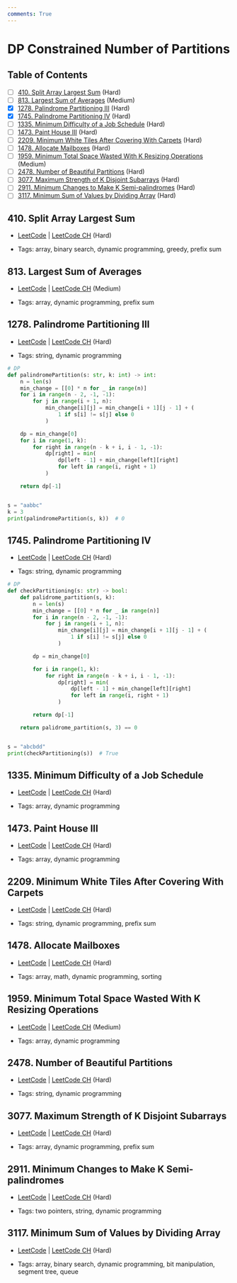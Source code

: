 ```yaml
---
comments: True
---
```


# DP Constrained Number of Partitions

## Table of Contents

- [ ] [410. Split Array Largest Sum](https://leetcode.cn/problems/split-array-largest-sum/) (Hard)
- [ ] [813. Largest Sum of Averages](https://leetcode.cn/problems/largest-sum-of-averages/) (Medium)
- [x] [1278. Palindrome Partitioning III](https://leetcode.cn/problems/palindrome-partitioning-iii/) (Hard)
- [x] [1745. Palindrome Partitioning IV](https://leetcode.cn/problems/palindrome-partitioning-iv/) (Hard)
- [ ] [1335. Minimum Difficulty of a Job Schedule](https://leetcode.cn/problems/minimum-difficulty-of-a-job-schedule/) (Hard)
- [ ] [1473. Paint House III](https://leetcode.cn/problems/paint-house-iii/) (Hard)
- [ ] [2209. Minimum White Tiles After Covering With Carpets](https://leetcode.cn/problems/minimum-white-tiles-after-covering-with-carpets/) (Hard)
- [ ] [1478. Allocate Mailboxes](https://leetcode.cn/problems/allocate-mailboxes/) (Hard)
- [ ] [1959. Minimum Total Space Wasted With K Resizing Operations](https://leetcode.cn/problems/minimum-total-space-wasted-with-k-resizing-operations/) (Medium)
- [ ] [2478. Number of Beautiful Partitions](https://leetcode.cn/problems/number-of-beautiful-partitions/) (Hard)
- [ ] [3077. Maximum Strength of K Disjoint Subarrays](https://leetcode.cn/problems/maximum-strength-of-k-disjoint-subarrays/) (Hard)
- [ ] [2911. Minimum Changes to Make K Semi-palindromes](https://leetcode.cn/problems/minimum-changes-to-make-k-semi-palindromes/) (Hard)
- [ ] [3117. Minimum Sum of Values by Dividing Array](https://leetcode.cn/problems/minimum-sum-of-values-by-dividing-array/) (Hard)

## 410. Split Array Largest Sum

-   [LeetCode](https://leetcode.com/problems/split-array-largest-sum/) | [LeetCode CH](https://leetcode.cn/problems/split-array-largest-sum/) (Hard)

-   Tags: array, binary search, dynamic programming, greedy, prefix sum
## 813. Largest Sum of Averages

-   [LeetCode](https://leetcode.com/problems/largest-sum-of-averages/) | [LeetCode CH](https://leetcode.cn/problems/largest-sum-of-averages/) (Medium)

-   Tags: array, dynamic programming, prefix sum
## 1278. Palindrome Partitioning III

-   [LeetCode](https://leetcode.com/problems/palindrome-partitioning-iii/) | [LeetCode CH](https://leetcode.cn/problems/palindrome-partitioning-iii/) (Hard)

-   Tags: string, dynamic programming
```python title="1278. Palindrome Partitioning III - Python Solution"
# DP
def palindromePartition(s: str, k: int) -> int:
    n = len(s)
    min_change = [[0] * n for _ in range(n)]
    for i in range(n - 2, -1, -1):
        for j in range(i + 1, n):
            min_change[i][j] = min_change[i + 1][j - 1] + (
                1 if s[i] != s[j] else 0
            )

    dp = min_change[0]
    for i in range(1, k):
        for right in range(n - k + i, i - 1, -1):
            dp[right] = min(
                dp[left - 1] + min_change[left][right]
                for left in range(i, right + 1)
            )

    return dp[-1]


s = "aabbc"
k = 3
print(palindromePartition(s, k))  # 0

```

## 1745. Palindrome Partitioning IV

-   [LeetCode](https://leetcode.com/problems/palindrome-partitioning-iv/) | [LeetCode CH](https://leetcode.cn/problems/palindrome-partitioning-iv/) (Hard)

-   Tags: string, dynamic programming
```python title="1745. Palindrome Partitioning IV - Python Solution"
# DP
def checkPartitioning(s: str) -> bool:
    def palidrome_partition(s, k):
        n = len(s)
        min_change = [[0] * n for _ in range(n)]
        for i in range(n - 2, -1, -1):
            for j in range(i + 1, n):
                min_change[i][j] = min_change[i + 1][j - 1] + (
                    1 if s[i] != s[j] else 0
                )

        dp = min_change[0]

        for i in range(1, k):
            for right in range(n - k + i, i - 1, -1):
                dp[right] = min(
                    dp[left - 1] + min_change[left][right]
                    for left in range(i, right + 1)
                )

        return dp[-1]

    return palidrome_partition(s, 3) == 0


s = "abcbdd"
print(checkPartitioning(s))  # True

```

## 1335. Minimum Difficulty of a Job Schedule

-   [LeetCode](https://leetcode.com/problems/minimum-difficulty-of-a-job-schedule/) | [LeetCode CH](https://leetcode.cn/problems/minimum-difficulty-of-a-job-schedule/) (Hard)

-   Tags: array, dynamic programming
## 1473. Paint House III

-   [LeetCode](https://leetcode.com/problems/paint-house-iii/) | [LeetCode CH](https://leetcode.cn/problems/paint-house-iii/) (Hard)

-   Tags: array, dynamic programming
## 2209. Minimum White Tiles After Covering With Carpets

-   [LeetCode](https://leetcode.com/problems/minimum-white-tiles-after-covering-with-carpets/) | [LeetCode CH](https://leetcode.cn/problems/minimum-white-tiles-after-covering-with-carpets/) (Hard)

-   Tags: string, dynamic programming, prefix sum
## 1478. Allocate Mailboxes

-   [LeetCode](https://leetcode.com/problems/allocate-mailboxes/) | [LeetCode CH](https://leetcode.cn/problems/allocate-mailboxes/) (Hard)

-   Tags: array, math, dynamic programming, sorting
## 1959. Minimum Total Space Wasted With K Resizing Operations

-   [LeetCode](https://leetcode.com/problems/minimum-total-space-wasted-with-k-resizing-operations/) | [LeetCode CH](https://leetcode.cn/problems/minimum-total-space-wasted-with-k-resizing-operations/) (Medium)

-   Tags: array, dynamic programming
## 2478. Number of Beautiful Partitions

-   [LeetCode](https://leetcode.com/problems/number-of-beautiful-partitions/) | [LeetCode CH](https://leetcode.cn/problems/number-of-beautiful-partitions/) (Hard)

-   Tags: string, dynamic programming
## 3077. Maximum Strength of K Disjoint Subarrays

-   [LeetCode](https://leetcode.com/problems/maximum-strength-of-k-disjoint-subarrays/) | [LeetCode CH](https://leetcode.cn/problems/maximum-strength-of-k-disjoint-subarrays/) (Hard)

-   Tags: array, dynamic programming, prefix sum
## 2911. Minimum Changes to Make K Semi-palindromes

-   [LeetCode](https://leetcode.com/problems/minimum-changes-to-make-k-semi-palindromes/) | [LeetCode CH](https://leetcode.cn/problems/minimum-changes-to-make-k-semi-palindromes/) (Hard)

-   Tags: two pointers, string, dynamic programming
## 3117. Minimum Sum of Values by Dividing Array

-   [LeetCode](https://leetcode.com/problems/minimum-sum-of-values-by-dividing-array/) | [LeetCode CH](https://leetcode.cn/problems/minimum-sum-of-values-by-dividing-array/) (Hard)

-   Tags: array, binary search, dynamic programming, bit manipulation, segment tree, queue
